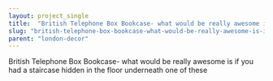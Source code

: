 ```yaml
---
layout: project_single
title:  "British Telephone Box Bookcase- what would be really awesome is if you had a staircase hidden in the floor underneath one of these"
slug: "british-telephone-box-bookcase-what-would-be-really-awesome-is-if-you-had-a-staircase"
parent: "london-decor"
---
```

British Telephone Box Bookcase- what would be really awesome is if you had a staircase hidden in the floor underneath one of these